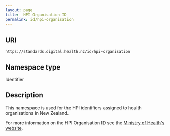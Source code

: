```yaml
---
layout: page
title:  HPI Organisation ID
permalink: id/hpi-organisation
---
```

URI
---------------
``````````````````````````````````````````````````````````
https://standards.digital.health.nz/id/hpi-organisation
``````````````````````````````````````````````````````````

Namespace type
----
Identifier

Description
-----------
This namespace is used for the HPI identifiers assigned to health organisations in New Zealand.

For more information on the HPI Organisation ID see the [Ministry of Health's website](https://www.health.govt.nz/our-work/health-identity/health-provider-index).
